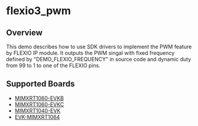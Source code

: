 # flexio3_pwm

## Overview
This demo describes how to use SDK drivers to implement the PWM feature by FLEXIO IP module.
It outputs the PWM singal with fixed frequency defined by "DEMO_FLEXIO_FREQUENCY" in source code
and dynamic duty from 99 to 1 to one of the FLEXIO pins.

## Supported Boards
- [MIMXRT1060-EVKB](../../../_boards/evkbmimxrt1060/driver_examples/flexio3/pwm/example_board_readme.md)
- [MIMXRT1060-EVKC](../../../_boards/evkcmimxrt1060/driver_examples/flexio3/pwm/example_board_readme.md)
- [MIMXRT1040-EVK](../../../_boards/evkmimxrt1040/driver_examples/flexio3/pwm/example_board_readme.md)
- [EVK-MIMXRT1064](../../../_boards/evkmimxrt1064/driver_examples/flexio3/pwm/example_board_readme.md)
